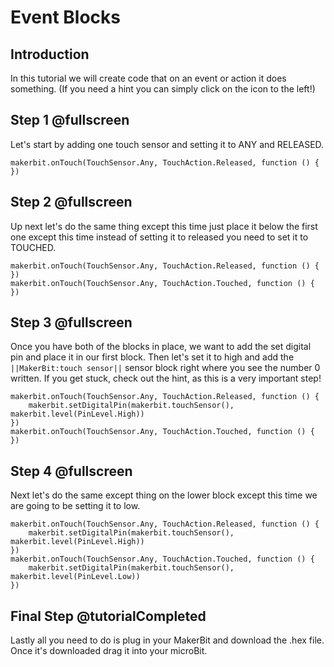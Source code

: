 # Event Blocks 

## Introduction

In this tutorial we will create code that on an event or action it does something. (If you need a hint you can simply click on the icon to the left!)     

## Step 1 @fullscreen

Let's start by adding one touch sensor and setting it to ANY and RELEASED.

```blocks
makerbit.onTouch(TouchSensor.Any, TouchAction.Released, function () {   
})
```

## Step 2 @fullscreen

Up next let's do the same thing except this time just place it below the first one except this time instead of setting it to released you need to set it to TOUCHED.

```blocks
makerbit.onTouch(TouchSensor.Any, TouchAction.Released, function () {   
})
makerbit.onTouch(TouchSensor.Any, TouchAction.Touched, function () {   
})
```
## Step 3 @fullscreen

Once you have both of the blocks in place, we want to add the set digital pin and place it in our first block. Then let's set it to high and add the ``||MakerBit:touch sensor||`` sensor block right where you see the number 0 written. If you get stuck, check out the hint, as this is a very important step! 

```blocks
makerbit.onTouch(TouchSensor.Any, TouchAction.Released, function () { 
    makerbit.setDigitalPin(makerbit.touchSensor(), makerbit.level(PinLevel.High))  
})
makerbit.onTouch(TouchSensor.Any, TouchAction.Touched, function () {   
})
```

## Step 4 @fullscreen

Next let's do the same except thing on the lower block except this time we are going to be setting it to 
low. 

```blocks
makerbit.onTouch(TouchSensor.Any, TouchAction.Released, function () { 
    makerbit.setDigitalPin(makerbit.touchSensor(), makerbit.level(PinLevel.High))  
})
makerbit.onTouch(TouchSensor.Any, TouchAction.Touched, function () {   
    makerbit.setDigitalPin(makerbit.touchSensor(), makerbit.level(PinLevel.Low))
})
```

## Final Step @tutorialCompleted

Lastly all you need to do is plug in your MakerBit and download the .hex file. Once it's downloaded drag it into your microBit.